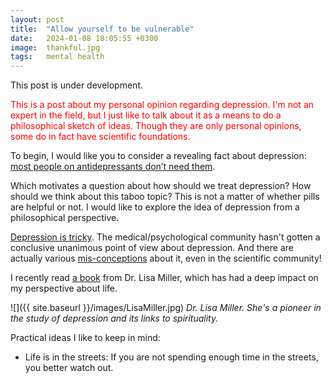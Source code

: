 ```yaml
---
layout: post
title:  "Allow yourself to be vulnerable"
date:   2024-01-08 18:05:55 +0300
image:  thankful.jpg
tags:   mental health
---
```




This post is under development.

<span style="color: red"> 
This is a post about my personal opinion regarding depression. I'm not an expert in the field, but I just like to talk about it as a means to do a  philosophical sketch of ideas. Though they are only personal opinions, some do in fact have scientific foundations.</span>



To begin, I would like you to consider a revealing fact about depression: [most people on antidepressants don’t need them](https://www.economist.com/leaders/2022/10/19/most-people-on-antidepressants-dont-need-them?utm_medium=social-media.content.np&utm_source=linkedin&utm_campaign=editorial-social&utm_content=discovery.content).


Which motivates a question about how should we treat depression? How should we think about this taboo topic? This is not a matter of whether pills are helpful or not. I would like to explore the idea of depression from a philosophical perspective.

[Depression is tricky](https://time.com/4053881/antidepressant-placebo-effect/). The medical/psychological community hasn't gotten a conclusive unanimous point of view about depression. And there are actually various [mis-conceptions](https://www.ncbi.nlm.nih.gov/pmc/articles/PMC6001865/) about it, even in the scientific community!







I recently read [a book](https://www.goodreads.com/book/show/58818434-the-awakened-brain)  from Dr. Lisa Miller, which has had a deep impact on my perspective about life.

![]({{ site.baseurl }}/images/LisaMiller.jpg)
*Dr. Lisa Miller. She's a pioneer in the study of depression and its links to spirituality.*




Practical ideas I like to keep in mind:

- Life is in the streets: If you are not spending enough time in the streets, you better watch out.






